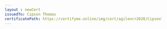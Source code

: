 ```yaml
--- 
layout : newCert 
issuedTo: Cipson Thomas 
certificatePath: https://certifyme.online/img/cert/agilencr2020/CipsonThomas_77325.png
--- 
```

